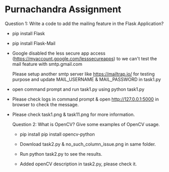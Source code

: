 # Purnachandra Assignment

Question 1: Write a code to add the mailing feature in the Flask Application?

* pip install Flask
* pip install Flask-Mail

* Google disabled the less secure app access (https://myaccount.google.com/lesssecureapps) to we can't test the mail feature with smtp.gmail.com

  Please setup another smtp server like https://mailtrap.io/ for testing purpose and update MAIL_USERNAME & MAIL_PASSWORD in task1.py
  
* open command prompt and run task1.py using python task1.py

* Please check logs in command prompt & open http://127.0.0.1:5000 in browser to check the message.

* Please check task1.png & task11.png for more information.


  
  Question 2: What is OpenCV? Give some examples of OpenCV usage.
  
  * pip install pip install opencv-python

  * Download task2.py & no_such_column_issue.png in same folder.
  * Run python task2.py to see the results.
  * Added openCV description in task2.py, please check it.
